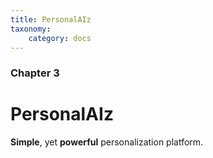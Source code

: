 ```yaml
---
title: PersonalAIz
taxonomy:
    category: docs
---
```


### Chapter 3

# PersonalAIz


**Simple**, yet **powerful** personalization platform.